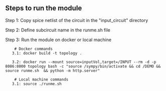 ## Steps to run the module


Step 1: Copy spice netlist of the circuit in the "input_circuit" directory


Step 2: Define subcircuit name in the runme.sh file 

Step 3: Run the module on docker or local machine

        # Docker commands
       3.1: docker build -t topology .
       
       3.2: docker run --mount source=inputVol,target=/INPUT --rm -d -p 8086:8000 topology bash -c "source /sympy/bin/activate && cd /DEMO && source runme.sh  && python -m http.server"
       
        # Local machine commands
       3.1: source ./runme.sh


